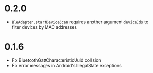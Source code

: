 # 0.2.0

* `BleAdapter.startDeviceScan` requires another argument `deviceIds` to filter devices by MAC addresses.

# 0.1.6

* Fix BluetoothGattCharacteristicUuid collision
* Fix error messages in Android's IllegalState exceptions